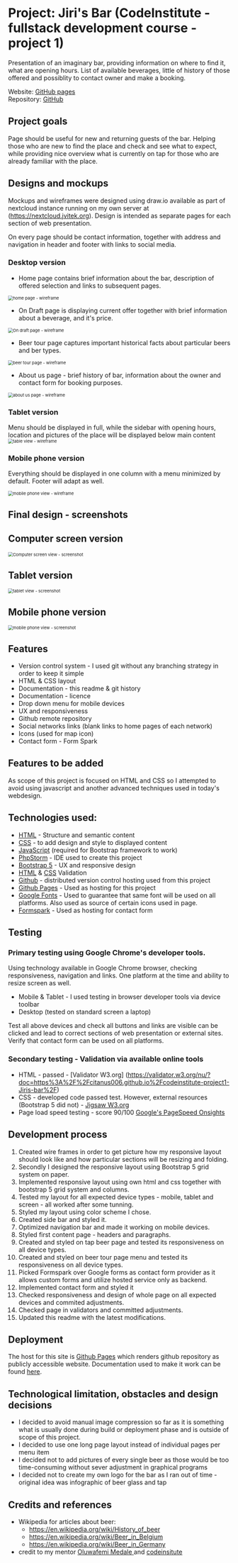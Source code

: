 # Project: Jiri's Bar (CodeInstitute - fullstack development course - project 1)

Presentation of an imaginary bar, providing information on where to find it, what are opening hours. List of available beverages, little of history of those offered and possiblity to contact owner and make a booking.   

Website: [GitHub pages](https://citanus006.github.io/codeinstitute-project1-Jiris-bar)  
Repository: [GitHub](https://github.com/citanus006/codeinstitute-project1-Jiris-bar)


## Project  goals

Page should be useful for new and returning guests of the bar. Helping those who are new to find the place and check and see what to expect, while providing nice overview what is currently on tap for those who are already familiar with the place.    

## Designs and mockups

Mockups and wireframes were designed using draw.io available as part of nextcloud instance running on my own server at (https://nextcloud.jvitek.org). Design is intended as separate pages for each section of web presentation. 

On every page should be contact information, together with address and navigation in header and footer with links to social media.  

### Desktop version

- Home page contains brief information about the bar, description of offered selection and links to subsequent pages. 

<img src="assets/images/wireframes/home-page.png" alt="home page - wireframe" style="zoom: 67%;" />

- On Draft page is displaying current offer together with brief information about a beverage, and it's price.

<img src="assets/images/wireframes/on-draft.png" alt="On draft page - wireframe" style="zoom: 67%;" />

- Beer tour page captures important historical facts about particular beers and ber types.

<img src="assets/images/wireframes/beer-tour.png" alt="beer tour page - wireframe" style="zoom: 67%;" />

- About us page - brief history of bar, information about the owner and contact form for booking purposes. 

<img src="assets/images/wireframes/about-us.png" alt="about us page - wireframe" style="zoom: 67%;" />


### Tablet version

Menu should be displayed in full, while the sidebar with opening hours, location and pictures of the place will be displayed below main content  
<img src="assets/images/wireframes/tablet-view.png" alt="table view - wireframe" style="zoom: 67%;" />

### Mobile phone version

Everything should be displayed in one column with a menu minimized by default. Footer will adapt as well. 

<img src="assets/images/wireframes/mobile-view.png" alt="mobile phone view - wireframe" style="zoom: 67%;" />

## Final design - screenshots

## Computer screen version
<img src="assets/images/screenshots/screen-view.png" alt="Computer screen view - screenshot" style="zoom: 67%;" />

## Tablet version
<img src="assets/images/screenshots/tablet-view.png" alt="tablet view - screenshot" style="zoom: 67%;" />

## Mobile phone version
<img src="assets/images/screenshots/mobile-view.png" alt="mobile phone view - screenshot" style="zoom: 67%;" />


## Features
- Version control system - I used git without any branching strategy in order to keep it simple
- HTML & CSS layout
- Documentation - this readme & git history
- Documentation - licence
- Drop down menu for mobile devices
- UX and responsiveness
- Github remote repository
- Social networks links (blank links to home pages of each network)
- Icons (used for map icon)
- Contact form - Form Spark

## Features to be added
As scope of this project is focused on HTML and CSS so I attempted to avoid using javascript and another advanced techniques used in today's webdesign.

## Technologies used:
 - [HTML](https://developer.mozilla.org/en-US/docs/Web/Guide/HTML/HTML5) - Structure and semantic content
 - [CSS](https://developer.mozilla.org/en-US/docs/Web/CSS) - to add design and style to displayed content
 - [JavaScript](https://developer.mozilla.org/en-US/docs/Web/JavaScript) (required for Bootstrap framework to work)
 - [PhpStorm](https://www.jetbrains.com/phpstorm/) - IDE used to create this project
 - [Bootstrap 5](https://getbootstrap.com/)  - UX and responsive design  
 - [HTML](https://validator.w3.org/) & [CSS](https://jigsaw.w3.org/css-validator/) Validation
 - [Github](https://www.github.com/) - distributed version control hosting used from this project
 - [Github Pages](https://pages.github.com/) - Used as hosting for this project 
 - [Google Fonts](https://fonts.google.com/) - Used to guarantee that same font will be used on all platforms. Also used as source of certain icons used in page.
 - [Formspark](https://formspark.io/) - Used as hosting for contact form
 
## Testing

### Primary testing using Google Chrome's developer tools.

Using technology available in Google Chrome browser, checking responsiveness, navigation and links. One platform at the time and ability to resize screen as well. 
 - Mobile & Tablet - I used testing in browser developer tools via device toolbar
 - Desktop (tested on standard screen a laptop)

Test all above devices and check all buttons and links are visible can be clicked and lead to correct sections of web presentation or external sites. Verify that contact form can be used on all platforms.

### Secondary testing - Validation via available online tools
 - HTML - passed - [Validator W3.org] (https://validator.w3.org/nu/?doc=https%3A%2F%2Fcitanus006.github.io%2Fcodeinstitute-project1-Jiris-bar%2F)
 - CSS - developed code passed test. However, external resources (Bootstrap 5 did not) - [Jigsaw W3.org](https://jigsaw.w3.org/css-validator/validator?uri=https%3A%2F%2Fcitanus006.github.io%2Fcodeinstitute-project1-Jiris-bar%2F%23AboutUs&profile=css3svg&usermedium=all&warning=1&vextwarning=&lang=en) 
 - Page load speed testing - score 90/100 [Google's PageSpeed Onsights](https://developers.google.com/speed/pagespeed/insights/?url=https%3A%2F%2Fcitanus006.github.io%2Fcodeinstitute-project1-Jiris-bar%2F%23AboutUs)

## Development process
 1. Created wire frames in order to get picture how my responsive layout should look like and how particular sections will be resizing and folding. 
 2. Secondly I designed the responsive layout using Bootstrap 5 grid system on paper.
 3. Implemented responsive layout using own html and css together with bootstrap 5 grid system and columns.
 4. Tested my layout for all expected device types - mobile, tablet and screen - all worked after some tunning.   
 5. Styled my layout using color scheme I chose.
 6. Created side bar and styled it.
 7. Optimized navigation bar and made it working on mobile devices.
 8. Styled first content page - headers and paragraphs.
 9. Created and styled on tap beer page and tested its responsiveness on all device types.
 10. Created and styled on beer tour page menu and tested its responsiveness on all device types.
 11. Picked Formspark over Google forms as contact form provider as it allows custom forms and utilize hosted service only as backend.
 12. Implemented contact form and styled it
 13. Checked responsiveness and design of whole page on all expected devices and commited adjustments.
 14. Checked page in validators and committed adjustments.
 15. Updated this readme with the latest modifications.

 

## Deployment
The host for this site is [Github Pages](https://pages.github.com/) which renders github repository as publicly accessible website. Documentation used to make it work can be found [here](https://docs.github.com/en/github/working-with-github-pages/configuring-a-publishing-source-for-your-github-pages-site). 

## Technological limitation, obstacles and design decisions
 - I decided to avoid manual image compression so far as it is something what is usually done during build or deployment phase and is outside of scope of this project.
 - I decided to use one long page layout instead of individual pages per menu item 
 - I decided not to add pictures of every single beer as those would be too time-consuming without sever adjustment in graphical programs
 - I decided not to create my own logo for the bar as I ran out of time - original idea was infographic of beer glass and tap

## Credits and references
 - Wikipedia for articles about beer:
    - https://en.wikipedia.org/wiki/History_of_beer
    - https://en.wikipedia.org/wiki/Beer_in_Belgium
    - https://en.wikipedia.org/wiki/Beer_in_Germany
 - credit to my mentor [Oluwafemi Medale
   ](https://www.linkedin.com/in/omedale/?originalSubdomain=ng) and [codeinsitute](https://codeinsitute.net/)